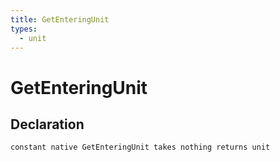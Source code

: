 ```yaml
---
title: GetEnteringUnit
types:
  - unit
---
```


# GetEnteringUnit

## Declaration

```
constant native GetEnteringUnit takes nothing returns unit
```